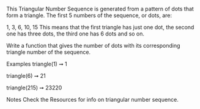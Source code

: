 This Triangular Number Sequence is generated from a pattern of dots that form a triangle. The first 5 numbers of the sequence, or dots, are:

1, 3, 6, 10, 15
This means that the first triangle has just one dot, the second one has three dots, the third one has 6 dots and so on.

Write a function that gives the number of dots with its corresponding triangle number of the sequence.

Examples
triangle(1) ➞ 1

triangle(6) ➞ 21

triangle(215) ➞ 23220

Notes
Check the Resources for info on triangular number sequence.